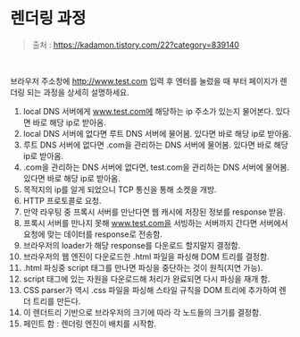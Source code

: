 # 렌더링 과정

> 출처 : https://kadamon.tistory.com/22?category=839140

<br/>

브라우저 주소창에 http://www.test.com 입력 후 엔터를 눌렀을 때 부터 페이지가 렌더링 되는 과정을 상세히 설명하세요.

1. local DNS 서버에게 www.test.com에 해당하는 ip 주소가 있는지 물어본다. 있다면 바로 해당 ip로 받아옴.
2. local DNS 서버에 없다면 루트 DNS 서버에 물어봄. 있다면 바로 해당 ip로 받아옴.
3. 루트 DNS 서버에 없다면 .com을 관리하는 DNS 서버에 물어봄. 있다면 바로 해당 ip로 받아옴.
4. .com을 관리하는 DNS 서버에 없다면, test.com을 관리하는 DNS 서버에 물어봄. 있다면 바로 해당 ip로 받아옴.
5. 목적지의 ip를 알게 되었으니 TCP 통신을 통해 소켓을 개방.
6. HTTP 프로토콜로 요청.
7. 만약 라우팅 중 프록시 서버를 만난다면 웹 캐시에 저장된 정보를 response 받음.
8. 프록시 서버를 만나지 못해 www.test.com을 서빙하는 서버까지 간다면 서버에서 요청에 맞는 데이터를 response로 전송함.
9. 브라우저의 loader가 해당 response를 다운로드 할지말지 결정함.
10. 브라우저의 웹 엔진이 다운로드한 .html 파일을 파싱해 DOM 트리를 결정함.
11. .html 파싱중 script 태그를 만나면 파싱을 중단하는 것이 원칙(지연 가능).
12. script 태그에 있는 자원을 다운로드해 처리가 완료되면 다시 파싱을 재개 함.
13. CSS parser가 역시 .css 파일을 파싱해 스타일 규칙을 DOM 트리에 추가하여 렌더 트리를 만든다.
14. 이 렌더트리 기반으로 브라우저의 크기에 따라 각 노드들의 크기를 결정함.
15. 페인트 함 : 렌더링 엔진이 배치를 시작함.